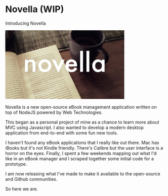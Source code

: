 # Novella (WIP)
Introducing Novella

![alt text](https://github.com/spbennett/novella/blob/master/img/novella_1.png "novella")

Novella is a new open-source eBook management application written on top of NodeJS powered by Web Technologies.

This began as a personal project of mine as a chance to learn more about MVC using Javascript.  I also wanted to develop a modern desktop application from end-to-end with some fun new tools.

I haven't found any eBook applications that I really like out there.  Mac has iBooks but it's not Kindle friendly.  There's Calibre but the user interface is a horror on the eyes.  Finally, I spent a few weekends mapping out what I'd like in an eBook manager and I scraped together some initial code for a prototype.

I am now releasing what I've made to make it available to the open-source and Github communities.

So here we are.
